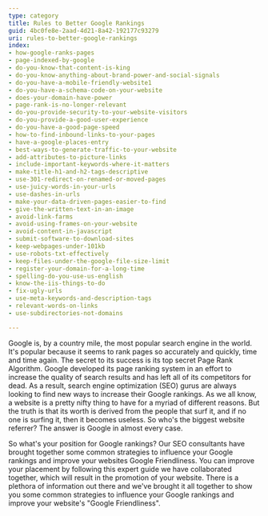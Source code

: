 ```yaml
---
type: category
title: Rules to Better Google Rankings
guid: 4bc0fe8e-2aad-4d21-8a42-192177c93279
uri: rules-to-better-google-rankings
index:
- how-google-ranks-pages
- page-indexed-by-google
- do-you-know-that-content-is-king
- do-you-know-anything-about-brand-power-and-social-signals
- do-you-have-a-mobile-friendly-website1
- do-you-have-a-schema-code-on-your-website
- does-your-domain-have-power
- page-rank-is-no-longer-relevant
- do-you-provide-security-to-your-website-visitors
- do-you-provide-a-good-user-experience
- do-you-have-a-good-page-speed
- how-to-find-inbound-links-to-your-pages
- have-a-google-places-entry
- best-ways-to-generate-traffic-to-your-website
- add-attributes-to-picture-links
- include-important-keywords-where-it-matters
- make-title-h1-and-h2-tags-descriptive
- use-301-redirect-on-renamed-or-moved-pages
- use-juicy-words-in-your-urls
- use-dashes-in-urls
- make-your-data-driven-pages-easier-to-find
- give-the-written-text-in-an-image
- avoid-link-farms
- avoid-using-frames-on-your-website
- avoid-content-in-javascript
- submit-software-to-download-sites
- keep-webpages-under-101kb
- use-robots-txt-effectively
- keep-files-under-the-google-file-size-limit
- register-your-domain-for-a-long-time
- spelling-do-you-use-us-english
- know-the-iis-things-to-do
- fix-ugly-urls
- use-meta-keywords-and-description-tags
- relevant-words-on-links
- use-subdirectories-not-domains

---
```

​Google is, by a country mile, the most popular search engine in the world. It's popular because it seems to rank pages so accurately and quickly, time and time again. The secret to its success is its top secret Page Rank Algorithm. Google developed its page ranking system in an effort to increase the quality of search results and has left all of its competitors for dead. As a result, search engine optimization (SEO) gurus are always looking to find new ways to increase their Google rankings. As we all know, a website is a pretty nifty thing to have for a myriad of different reasons. But the truth is that its worth is derived from the people that surf it, and if no one is surfing it, then it becomes useless. So who's the biggest website referrer? The answer is Google in almost every case.<div><p></p><p>So what's your position for Google rankings? Our SEO consultants have brought together some common strategies to influence your Google rankings and improve your websites Google Friendliness. You can improve your placement by following this expert guide we have collaborated together, which will result in the promotion of your website. There is a plethora of information out there and we've brought it all together to show you some common strategies to influence your Google rankings and improve your website's &quot;Google Friendliness&quot;.​</p></div>


